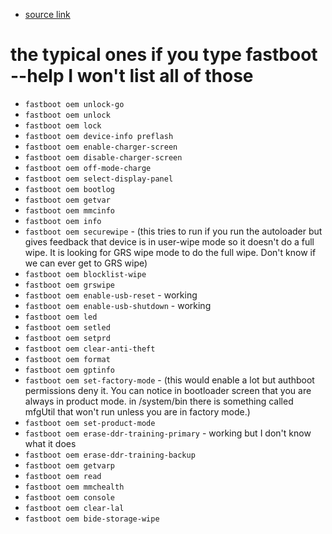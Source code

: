 * [source link](https://forums.crackberry.com/blackberry-keyone-f445/hidden-non-hidden-fastboot-commands-list-few-other-tidbits-rambling-1114897/)

# the typical ones if you type fastboot --help I won't list all of those
* `fastboot oem unlock-go`
* `fastboot oem unlock`
* `fastboot oem lock`
* `fastboot oem device-info preflash`
* `fastboot oem enable-charger-screen`
* `fastboot oem disable-charger-screen`
* `fastboot oem off-mode-charge`
* `fastboot oem select-display-panel`
* `fastboot oem bootlog`
* `fastboot oem getvar`
* `fastboot oem mmcinfo`
* `fastboot oem info`
* `fastboot oem securewipe` - (this tries to run if you run the autoloader but gives feedback that device is in user-wipe mode so it doesn't do a full wipe. It is looking for GRS wipe mode to do the full wipe. Don't know if we can ever get to GRS wipe)
* `fastboot oem blocklist-wipe`
* `fastboot oem grswipe`
* `fastboot oem enable-usb-reset` - working
* `fastboot oem enable-usb-shutdown` - working
* `fastboot oem led`
* `fastboot oem setled`
* `fastboot oem setprd`
* `fastboot oem clear-anti-theft`
* `fastboot oem format`
* `fastboot oem gptinfo`
* `fastboot oem set-factory-mode` - (this would enable a lot but authboot permissions deny it. You can notice in bootloader screen that you are always in product mode. in /system/bin there is something called mfgUtil that won't run unless you are in factory mode.)
* `fastboot oem set-product-mode`
* `fastboot oem erase-ddr-training-primary` - working but I don't know what it does
* `fastboot oem erase-ddr-training-backup`
* `fastboot oem getvarp`
* `fastboot oem read`
* `fastboot oem mmchealth`
* `fastboot oem console`
* `fastboot oem clear-lal`
* `fastboot oem bide-storage-wipe`
